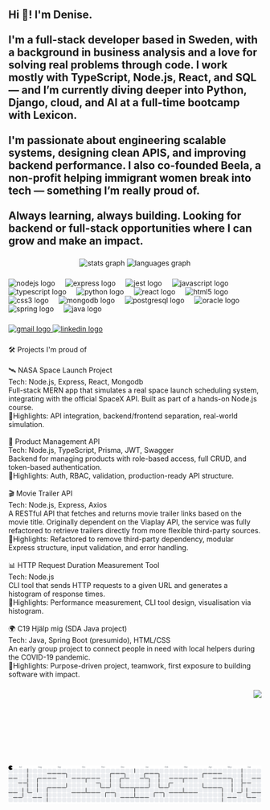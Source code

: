 <h2 align="left">Hi 👋! I'm Denise.<br><br>I'm a full-stack developer based in Sweden, with a background in business analysis and a love for solving real problems through code. I work mostly with TypeScript, Node.js, React, and SQL — and I’m currently diving deeper into Python, Django, cloud, and AI at a full-time bootcamp with Lexicon.<br><br>I'm passionate about engineering scalable systems, designing clean APIS, and improving backend performance. I also co-founded Beela, a non-profit helping immigrant women break into tech — something I’m really proud of.<br><br>Always learning, always building. Looking for backend or full-stack opportunities where I can grow and make an impact.</h2>

###

<div align="center">
  <img src="https://github-readme-stats.vercel.app/api?username=dendenmuniz&hide_title=false&hide_rank=false&show_icons=true&include_all_commits=true&count_private=true&disable_animations=false&theme=dracula&locale=en&hide_border=false" height="150" alt="stats graph"  />
  <img src="https://github-readme-stats.vercel.app/api/top-langs?username=dendenmuniz&locale=en&hide_title=false&layout=compact&card_width=320&langs_count=5&theme=dracula&hide_border=false" height="150" alt="languages graph"  />
</div>

###

<div align="left">
  <img src="https://cdn.jsdelivr.net/gh/devicons/devicon/icons/nodejs/nodejs-original.svg" height="30" alt="nodejs logo"  />
  <img width="12" />
  <img src="https://cdn.jsdelivr.net/gh/devicons/devicon/icons/express/express-original.svg" height="30" alt="express logo"  />
  <img width="12" />
  <img src="https://cdn.jsdelivr.net/gh/devicons/devicon/icons/jest/jest-plain.svg" height="30" alt="jest logo"  />
  <img width="12" />
  <img src="https://cdn.jsdelivr.net/gh/devicons/devicon/icons/javascript/javascript-original.svg" height="30" alt="javascript logo"  />
  <img width="12" />
  <img src="https://cdn.jsdelivr.net/gh/devicons/devicon/icons/typescript/typescript-original.svg" height="30" alt="typescript logo"  />
  <img width="12" />
  <img src="https://cdn.jsdelivr.net/gh/devicons/devicon/icons/python/python-original.svg" height="30" alt="python logo"  />
  <img width="12" />
  <img src="https://cdn.jsdelivr.net/gh/devicons/devicon/icons/react/react-original.svg" height="30" alt="react logo"  />
  <img width="12" />
  <img src="https://cdn.jsdelivr.net/gh/devicons/devicon/icons/html5/html5-original.svg" height="30" alt="html5 logo"  />
  <img width="12" />
  <img src="https://cdn.jsdelivr.net/gh/devicons/devicon/icons/css3/css3-original.svg" height="30" alt="css3 logo"  />
  <img width="12" />
  <img src="https://cdn.jsdelivr.net/gh/devicons/devicon/icons/mongodb/mongodb-original.svg" height="30" alt="mongodb logo"  />
  <img width="12" />
  <img src="https://cdn.jsdelivr.net/gh/devicons/devicon/icons/postgresql/postgresql-original.svg" height="30" alt="postgresql logo"  />
  <img width="12" />
  <img src="https://cdn.jsdelivr.net/gh/devicons/devicon/icons/oracle/oracle-original.svg" height="30" alt="oracle logo"  />
  <img width="12" />
  <img src="https://cdn.jsdelivr.net/gh/devicons/devicon/icons/spring/spring-original.svg" height="30" alt="spring logo"  />
  <img width="12" />
  <img src="https://cdn.jsdelivr.net/gh/devicons/devicon/icons/java/java-original.svg" height="30" alt="java logo"  />
  
  
</div>

###

<div align="left">
  <a href="mailto:dendenmuniz@gmail.com" target="_blank">
    <img src="https://img.shields.io/static/v1?message=Gmail&logo=gmail&label=&color=D14836&logoColor=white&labelColor=&style=for-the-badge" height="35" alt="gmail logo"  />
  </a>
  <a href="https://www.linkedin.com/in/deniseamuniz/" target="_blank">
    <img src="https://img.shields.io/static/v1?message=LinkedIn&logo=linkedin&label=&color=0077B5&logoColor=white&labelColor=&style=for-the-badge" height="35" alt="linkedin logo"  />
  </a>
</div>

###

<p align="left">🛠️ Projects I'm proud of<br><br>🛰️ NASA Space Launch Project <br>Tech: Node.js, Express, React, Mongodb<br>Full-stack MERN app that simulates a real space launch scheduling system, integrating with the official SpaceX API. Built as part of a hands-on Node.js course.<br>📍Highlights: API integration, backend/frontend separation, real-world simulation.<br><br>🔐 Product Management API<br>Tech: Node.js, TypeScript, Prisma, JWT, Swagger<br>Backend for managing products with role-based access, full CRUD, and token-based authentication.<br>📍Highlights: Auth, RBAC, validation, production-ready API structure.<br><br>🎬 Movie Trailer API <br>Tech: Node.js, Express, Axios<br>A RESTful API that fetches and returns movie trailer links based on the movie title. Originally dependent on the Viaplay API, the service was fully refactored to retrieve trailers directly from more flexible third-party sources.<br>📍Highlights: Refactored to remove third-party dependency, modular Express structure, input validation, and error handling.<br><br>📊 HTTP Request Duration Measurement Tool<br>Tech: Node.js<br>CLI tool that sends HTTP requests to a given URL and generates a histogram of response times.<br>📍Highlights: Performance measurement, CLI tool design, visualisation via histogram.<br><br>🌍 C19 Hjälp mig (SDA Java project)<br>Tech: Java, Spring Boot (presumido), HTML/CSS<br>An early group project to connect people in need with local helpers during the COVID-19 pandemic.<br>📍Highlights: Purpose-driven project, teamwork, first exposure to building software with impact.</p>

###

<img align="right" height="150" src="https://i.imgflip.com/65efzo.gif"  />

###

<picture>
  <source media="(prefers-color-scheme: dark)" srcset="https://raw.githubusercontent.com/dendenmuniz/dendenmuniz/output/pacman-contribution-graph-dark.svg">
  <source media="(prefers-color-scheme: light)" srcset="https://raw.githubusercontent.com/dendenmuniz/dendenmuniz/output/pacman-contribution-graph.svg">
  <img alt="pacman contribution graph" src="https://raw.githubusercontent.com/dendenmuniz/dendenmuniz/output/pacman-contribution-graph.svg">
</picture>

###
